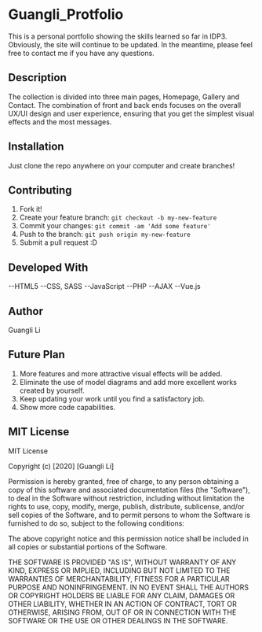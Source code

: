 # Guangli_Protfolio
This is a personal portfolio showing the skills learned so far in IDP3. Obviously, the site will continue to be updated. In the meantime, please feel free to contact me if you have any questions.

## Description
The collection is divided into three main pages, Homepage, Gallery and Contact. The combination of front and back ends focuses on the overall UX/UI design and user experience, ensuring that you get the simplest visual effects and the most messages.


## Installation
Just clone the repo anywhere on your computer and create branches!


## Contributing

1. Fork it!
2. Create your feature branch: `git checkout -b my-new-feature`
3. Commit your changes: `git commit -am 'Add some feature'`
4. Push to the branch: `git push origin my-new-feature`
5. Submit a pull request :D


## Developed With

--HTML5
--CSS, SASS
--JavaScript
--PHP
--AJAX
--Vue.js


## Author

 Guangli Li


## Future Plan
1. More features and more attractive visual effects will be added.
2. Eliminate the use of model diagrams and add more excellent works created by yourself.
3. Keep updating your work until you find a satisfactory job.
4. Show more code capabilities.



## MIT License
MIT License

Copyright (c) [2020] [Guangli Li]

Permission is hereby granted, free of charge, to any person obtaining a copy
of this software and associated documentation files (the "Software"), to deal
in the Software without restriction, including without limitation the rights
to use, copy, modify, merge, publish, distribute, sublicense, and/or sell
copies of the Software, and to permit persons to whom the Software is
furnished to do so, subject to the following conditions:

The above copyright notice and this permission notice shall be included in all
copies or substantial portions of the Software.

THE SOFTWARE IS PROVIDED "AS IS", WITHOUT WARRANTY OF ANY KIND, EXPRESS OR
IMPLIED, INCLUDING BUT NOT LIMITED TO THE WARRANTIES OF MERCHANTABILITY,
FITNESS FOR A PARTICULAR PURPOSE AND NONINFRINGEMENT. IN NO EVENT SHALL THE
AUTHORS OR COPYRIGHT HOLDERS BE LIABLE FOR ANY CLAIM, DAMAGES OR OTHER
LIABILITY, WHETHER IN AN ACTION OF CONTRACT, TORT OR OTHERWISE, ARISING FROM,
OUT OF OR IN CONNECTION WITH THE SOFTWARE OR THE USE OR OTHER DEALINGS IN THE
SOFTWARE.


